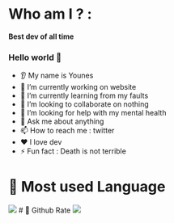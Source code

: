 # Who am I ? :
<b>Best dev of all time</b>
### Hello world 👋
* 👂 My name is Younes
* 🔭 I’m currently working on website
* 🌱 I’m currently learning from my faults
* 🤝 I’m looking to collaborate on nothing
* 🤔 I’m looking for help with my mental health
* 💬 Ask me about anything
* 📫 How to reach me : twitter
* ❤️ I love dev
* ⚡ Fun fact : Death is not terrible
# 🦠 Most used Language
<img src="https://github-readme-stats.vercel.app/api/top-langs?username=Younesdev12&layout=compact&theme=dark"/>
# 🦠 Github Rate
<img src="https://github-readme-stats.vercel.app/api?username=Younesdev12&show_icons=true&theme=dark"/>

